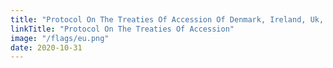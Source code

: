 ```yaml
---
title: "Protocol On The Treaties Of Accession Of Denmark, Ireland, Uk, Greece, Spain, Portugal, Austria, Finland And Sweden"
linkTitle: "Protocol On The Treaties Of Accession"
image: "/flags/eu.png"
date: 2020-10-31
---
```

